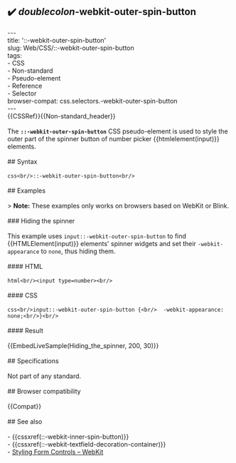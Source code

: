 ## ✔️ _doublecolon_-webkit-outer-spin-button 
 ---<br/>title: '::-webkit-outer-spin-button'<br/>slug: Web/CSS/::-webkit-outer-spin-button<br/>tags:<br/>  - CSS<br/>  - Non-standard<br/>  - Pseudo-element<br/>  - Reference<br/>  - Selector<br/>browser-compat: css.selectors.-webkit-outer-spin-button<br/>---<br/>{{CSSRef}}{{Non-standard_header}}<br/><br/>The **`::-webkit-outer-spin-button`** CSS pseudo-element is used to style the outer part of the spinner button of number picker {{htmlelement(input)}} elements.<br/><br/>## Syntax<br/><br/>```css<br/>::-webkit-outer-spin-button<br/>```<br/><br/>## Examples<br/><br/>> **Note:** These examples only works on browsers based on WebKit or Blink.<br/><br/>### Hiding the spinner<br/><br/>This example uses `input::-webkit-outer-spin-button` to find {{HTMLElement(input)}} elements' spinner widgets and set their `-webkit-appearance` to `none`, thus hiding them.<br/><br/>#### HTML<br/><br/>```html<br/><input type=number><br/>```<br/><br/>#### CSS<br/><br/>```css<br/>input::-webkit-outer-spin-button {<br/>  -webkit-appearance: none;<br/>}<br/>```<br/><br/>#### Result<br/><br/>{{EmbedLiveSample(Hiding_the_spinner, 200, 30)}}<br/><br/>## Specifications<br/><br/>Not part of any standard.<br/><br/>## Browser compatibility<br/><br/>{{Compat}}<br/><br/>## See also<br/><br/>- {{cssxref(::-webkit-inner-spin-button)}}<br/>- {{cssxref(::-webkit-textfield-decoration-container)}}<br/>- [Styling Form Controls – WebKit](https://trac.webkit.org/wiki/Styling%20Form%20Controls#inputelement)<br/>